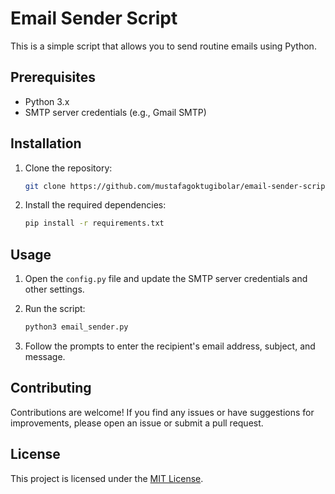 # Email Sender Script

This is a simple script that allows you to send routine emails using Python.

## Prerequisites

- Python 3.x
- SMTP server credentials (e.g., Gmail SMTP)

## Installation

1. Clone the repository:

    ```bash
    git clone https://github.com/mustafagoktugibolar/email-sender-script.git
    ```

2. Install the required dependencies:

    ```bash
    pip install -r requirements.txt
    ```

## Usage

1. Open the `config.py` file and update the SMTP server credentials and other settings.

2. Run the script:

    ```bash
    python3 email_sender.py
    ```

3. Follow the prompts to enter the recipient's email address, subject, and message.

## Contributing

Contributions are welcome! If you find any issues or have suggestions for improvements, please open an issue or submit a pull request.

## License

This project is licensed under the [MIT License](LICENSE).